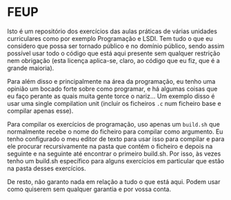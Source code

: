 FEUP
====
Isto é um repositório dos exercícios das aulas práticas de várias unidades curriculares como por exemplo Programação e LSDI. Tem tudo o que eu considero que possa ser tornado público e no domínio público, sendo assim possível usar todo o código que está aqui presente sem qualquer restrição nem obrigação (esta licença aplica-se, claro, ao código que eu fiz, que é a grande maioria).

Para além disso e principalmente na área da programação, eu tenho uma opinião um bocado forte sobre como programar, e há algumas coisas que eu faço perante as quais muita gente torce o nariz... Um exemplo disso é usar uma single compilation unit (incluir os ficheiros `.c` num ficheiro base e compilar apenas esse).

Para compilar os exercícios de programação, uso apenas um `build.sh` que normalmente recebe o nome do ficheiro para compilar como argumento. Eu tenho configurado o meu editor de texto para usar isso para compilar e para ele procurar recursivamente na pasta que contém o ficheiro e depois na seguinte e na seguinte até encontrar o primeiro build.sh. Por isso, às vezes tenho um build.sh específico para alguns exercícios em particular que estão na pasta desses exercícios.

De resto, não garanto nada em relação a tudo o que está aqui. Podem usar como quiserem sem qualquer garantia e por vossa conta.
